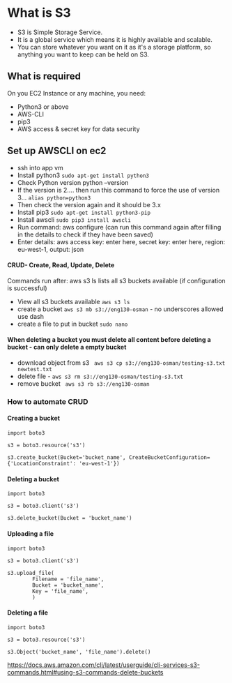 # What is S3

- S3 is Simple Storage Service.
- It is a global service which means it is highly available and scalable.
- You can store whatever you want on it as it's a storage platform, so anything you want to keep can be held on S3.

## What is required

On you EC2 Instance or any machine, you need:
- Python3 or above
- AWS-CLI
- pip3
- AWS access & secret key for data security

## Set up AWSCLI on ec2

- ssh into app vm
- Install python3 `sudo apt-get install python3`
- Check Python version python –version
- If the version is 2.... then run this command to force the use of version 3... `alias python=python3`
- Then check the version again and it should be 3.x
- Install pip3 `sudo apt-get install python3-pip`
- Install awscli `sudo pip3 install awscli`
- Run command: aws configure (can run this command again after filling in the details to check if they have been saved)
- Enter details: aws access key: enter here, secret key: enter here, region: eu-west-1, output: json


#### CRUD- Create, Read, Update, Delete

Commands run after: aws s3 ls lists all s3 buckets available (if configuration is successful)
- View all s3 buckets available  `aws s3 ls` 
- create a bucket `aws s3 mb s3://eng130-osman` - no underscores allowed use dash
- create a file to put in bucket `sudo nano`

#### When deleting a bucket you must delete all content before deleting a bucket - can only delete a empty bucket
- download object from s3 ` aws s3 cp s3://eng130-osman/testing-s3.txt newtest.txt`
- delete file - `aws s3 rm s3://eng130-osman/testing-s3.txt`
- remove bucket ` aws s3 rb s3://eng130-osman`

### How to automate CRUD

#### Creating a bucket
```
import boto3

s3 = boto3.resource('s3')

s3.create_bucket(Bucket='bucket_name', CreateBucketConfiguration={'LocationConstraint': 'eu-west-1'})
```

#### Deleting a bucket
```
import boto3

s3 = boto3.client('s3')

s3.delete_bucket(Bucket = 'bucket_name')
```

#### Uploading a file
```
import boto3

s3 = boto3.client('s3')

s3.upload_file(
        Filename = 'file_name',
        Bucket = 'bucket_name',
        Key = 'file_name',
        )
```

#### Deleting a file
```
import boto3

s3 = boto3.resource('s3')

s3.Object('bucket_name', 'file_name').delete()
```

https://docs.aws.amazon.com/cli/latest/userguide/cli-services-s3-commands.html#using-s3-commands-delete-buckets